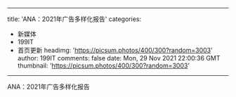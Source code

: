
---
title: 'ANA：2021年广告多样化报告'
categories: 
 - 新媒体
 - 199IT
 - 首页更新
headimg: 'https://picsum.photos/400/300?random=3003'
author: 199IT
comments: false
date: Mon, 29 Nov 2021 22:00:36 GMT
thumbnail: 'https://picsum.photos/400/300?random=3003'
---

<div>   
ANA：2021年广告多样化报告  
</div>
            